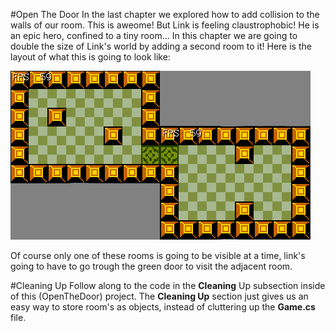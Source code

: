 #Open The Door
In the last chapter we explored how to add collision to the walls of our room. This is aweome! But Link is feeling claustrophobic! He is an epic hero, confined to a tiny room... In this chapter we are going to double the size of Link's world by adding a second room to it! Here is the layout of what this is going to look like:

![ROOMS](Images/multiroom.png)

Of course only one of these rooms is going to be visible at a time, link's going to have to go trough the green door to visit the adjacent room.

#Cleaning Up
Follow along to the code in the **Cleaning** Up subsection inside of this (OpenTheDoor) project. The **Cleaning Up** section just gives us an easy way to store room's as objects, instead of cluttering up the **Game.cs** file.